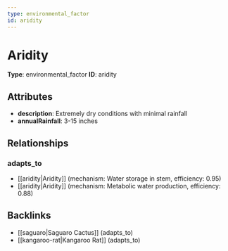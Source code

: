 ```yaml
---
type: environmental_factor
id: aridity
---
```


# Aridity

**Type**: environmental_factor
**ID**: aridity

## Attributes

- **description**: Extremely dry conditions with minimal rainfall
- **annualRainfall**: 3-15 inches

## Relationships

### adapts_to

- [[aridity|Aridity]] (mechanism: Water storage in stem, efficiency: 0.95)
- [[aridity|Aridity]] (mechanism: Metabolic water production, efficiency: 0.88)

## Backlinks

- [[saguaro|Saguaro Cactus]] (adapts_to)
- [[kangaroo-rat|Kangaroo Rat]] (adapts_to)

